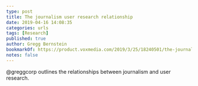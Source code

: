 ```yaml
---
type: post
title: The journalism user research relationship
date: 2019-04-16 14:08:35
categories: urls
tags: [Research]
published: true
author: Gregg Bernstein
bookmarkOf: https://product.voxmedia.com/2019/3/25/18240501/the-journalism-user-research-relationship
notes: false
---
```


@greggcorp outlines the relationships between journalism and user research.
